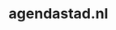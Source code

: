---
layout: post
title:  "agendastad.nl"
internal_url:  "/dutchgov/agendastad.nl.html"
categories: dutchgov
---